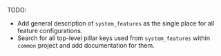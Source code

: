 
TODO:
* Add general description of `system_features` as the single place for all feature configurations.
* Search for all top-level pillar keys used from `system_features` within `common` project and add documentation for them. 

